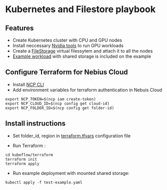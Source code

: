 # Kubernetes and Filestore playbook

## Features

- Create Kubernetes cluster with CPU and GPU nodes
- Install neccessary [Nvidia tools](https://github.com/NVIDIA/gpu-operator) to run GPU workloads
- Create a [FileStorage](https://nebius.ai/docs/compute/concepts/filesystem) virtual filessytem and attach it to all the nodes
- [Example workload](./test-deployment.yaml) with shared storage is included on the example



## Configure Terraform for Nebius Cloud

- Install [NCP CLI](https://nebius.ai/docs/cli/quickstart)
- Add environment variables for terraform authentication in Nebuis Cloud

```
export NCP_TOKEN=$(ncp iam create-token)
export NCP_CLOUD_ID=$(ncp config get cloud-id)
export NCP_FOLDER_ID=$(ncp config get folder-id)
```


## Install instructions

- Set folder_id, region in [terraform.tfvars](./terraform/terraform.tfvars) configuration file



- Run Terraform :

```
cd kubeflow/terraform
terraform init
terraform apply
```

- Run example deployment with mounted shared storage: 

```
kubectl apply -f test-example.yaml
```